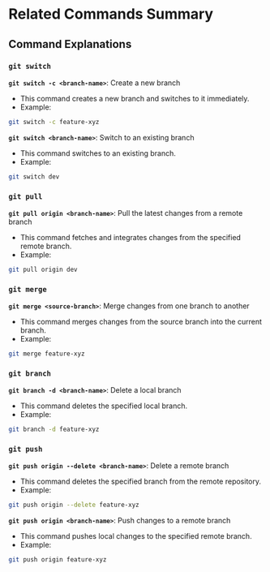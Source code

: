 # Related Commands Summary

## Command Explanations

### `git switch`

**`git switch -c <branch-name>`**: Create a new branch

- This command creates a new branch and switches to it immediately.
- Example:
    
```bash
git switch -c feature-xyz
```

**`git switch <branch-name>`**: Switch to an existing branch

- This command switches to an existing branch.
- Example:
    
```bash
git switch dev
```

### `git pull`

**`git pull origin <branch-name>`**: Pull the latest changes from a remote branch

- This command fetches and integrates changes from the specified remote branch.
- Example:
    
```bash
git pull origin dev
```

### `git merge`

**`git merge <source-branch>`**: Merge changes from one branch to another

- This command merges changes from the source branch into the current branch.
- Example:
    
```bash
git merge feature-xyz
```

### `git branch`

**`git branch -d <branch-name>`**: Delete a local branch

- This command deletes the specified local branch.
- Example:
    
```bash
git branch -d feature-xyz
```

### `git push`

**`git push origin --delete <branch-name>`**: Delete a remote branch

- This command deletes the specified branch from the remote repository.
- Example:
    
```bash
git push origin --delete feature-xyz
```

**`git push origin <branch-name>`**: Push changes to a remote branch

- This command pushes local changes to the specified remote branch.
- Example:

```bash
git push origin feature-xyz
```
